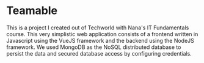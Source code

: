 # Teamable
This is a project I created out of Techworld with Nana's IT Fundamentals course. This very simplistic web application consists of a frontend written in Javascript using the VueJS framework and the backend using the NodeJS framework. We used MongoDB as the NoSQL distributed database to persist the data and secured database access by configuring credentials. 


